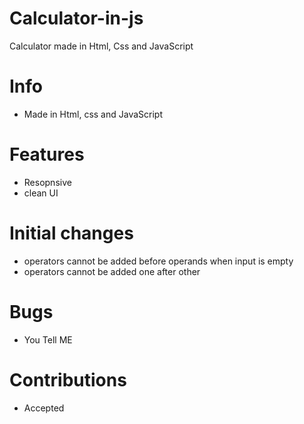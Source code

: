 # Calculator-in-js
Calculator made in Html, Css and JavaScript

<h1>Info</h1>
<ul>
<li>Made in Html, css and JavaScript</li>
</ul>

<h1>Features</h1>
<ul>
<li>Resopnsive</li>
<li>clean UI</li>
</ul>
<h1>Initial changes</h1>
<ul>
<li>operators cannot be added before operands when input is empty</li>
<li>operators cannot be added one after other</li>
</ul>
<h1>Bugs</h1>
<ul>
<li> You Tell ME</li>
</ul>
<h1>Contributions</h1>
<ul>
  <li>Accepted</li>
</ul>
